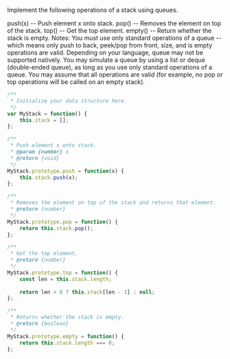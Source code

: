 Implement the following operations of a stack using queues.

push(x) -- Push element x onto stack.
pop() -- Removes the element on top of the stack.
top() -- Get the top element.
empty() -- Return whether the stack is empty.
Notes:
You must use only standard operations of a queue -- which means only push to back, peek/pop from front, size, and is empty operations are valid.
Depending on your language, queue may not be supported natively. You may simulate a queue by using a list or deque (double-ended queue), as long as you use only standard operations of a queue.
You may assume that all operations are valid (for example, no pop or top operations will be called on an empty stack).

```js
/**
 * Initialize your data structure here.
 */
var MyStack = function() {
    this.stack = [];
};

/**
 * Push element x onto stack. 
 * @param {number} x
 * @return {void}
 */
MyStack.prototype.push = function(x) {
    this.stack.push(x);
};

/**
 * Removes the element on top of the stack and returns that element.
 * @return {number}
 */
MyStack.prototype.pop = function() {
    return this.stack.pop();
};

/**
 * Get the top element.
 * @return {number}
 */
MyStack.prototype.top = function() {
    const len = this.stack.length;
    
    return len > 0 ? this.stack[len - 1] : null;
};

/**
 * Returns whether the stack is empty.
 * @return {boolean}
 */
MyStack.prototype.empty = function() {
    return this.stack.length === 0;
};
```
